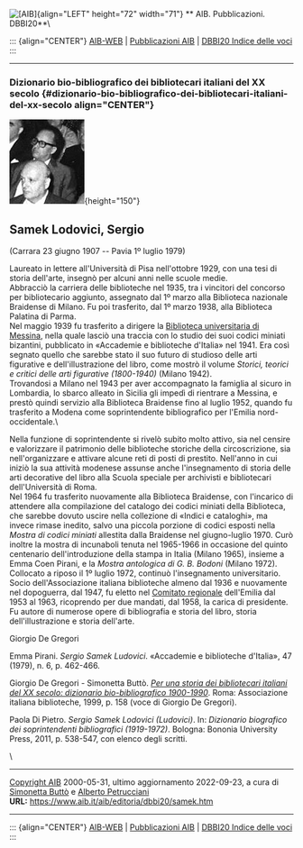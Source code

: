 ![\[AIB\]](/aib/wi/aibv72.gif){align="LEFT" height="72" width="71"}
** AIB. Pubblicazioni. DBBI20**\

::: {align="CENTER"}
[AIB-WEB](/) \| [Pubblicazioni AIB](/pubblicazioni/) \| [DBBI20 Indice
delle voci](dbbi20.htm)
:::

------------------------------------------------------------------------

### Dizionario bio-bibliografico dei bibliotecari italiani del XX secolo {#dizionario-bio-bibliografico-dei-bibliotecari-italiani-del-xx-secolo align="CENTER"}

![\[Ritratto\]](samek.jpg){height="150"}

## Samek Lodovici, Sergio

(Carrara 23 giugno 1907 -- Pavia 1º luglio 1979)

Laureato in lettere all\'Università di Pisa nell\'ottobre 1929, con una
tesi di storia dell\'arte, insegnò per alcuni anni nelle scuole medie.\
Abbracciò la carriera delle biblioteche nel 1935, tra i vincitori del
concorso per bibliotecario aggiunto, assegnato dal 1º marzo alla
Biblioteca nazionale Braidense di Milano. Fu poi trasferito, dal 1º
marzo 1938, alla Biblioteca Palatina di Parma.\
Nel maggio 1939 fu trasferito a dirigere la [Biblioteca universitaria di
Messina](/aib/stor/teche/me-uni.htm), nella quale lasciò una traccia con
lo studio dei suoi codici miniati bizantini, pubblicato in «Accademie e
biblioteche d\'Italia» nel 1941. Era così segnato quello che sarebbe
stato il suo futuro di studioso delle arti figurative e
dell\'illustrazione del libro, come mostrò il volume *Storici, teorici e
critici delle arti figurative (1800-1940)* (Milano 1942).\
Trovandosi a Milano nel 1943 per aver accompagnato la famiglia al sicuro
in Lombardia, lo sbarco alleato in Sicilia gli impedì di rientrare a
Messina, e prestò quindi servizio alla Biblioteca Braidense fino al
luglio 1952, quando fu trasferito a Modena come soprintendente
bibliografico per l\'Emilia nord-occidentale.\

Nella funzione di soprintendente si rivelò subito molto attivo, sia nel
censire e valorizzare il patrimonio delle biblioteche storiche della
circoscrizione, sia nell\'organizzare e attivare alcune reti di posti di
prestito. Nell\'anno in cui iniziò la sua attività modenese assunse
anche l\'insegnamento di storia delle arti decorative del libro alla
Scuola speciale per archivisti e bibliotecari dell\'Università di Roma.\
Nel 1964 fu trasferito nuovamente alla Biblioteca Braidense, con
l\'incarico di attendere alla compilazione del catalogo dei codici
miniati della Biblioteca, che sarebbe dovuto uscire nella collezione di
«Indici e cataloghi», ma invece rimase inedito, salvo una piccola
porzione di codici esposti nella *Mostra di codici miniati* allestita
dalla Braidense nel giugno-luglio 1970. Curò inoltre la mostra di
incunaboli tenuta nel 1965-1966 in occasione del quinto centenario
dell\'introduzione della stampa in Italia (Milano 1965), insieme a Emma
Coen Pirani, e la *Mostra antologica di G. B. Bodoni* (Milano 1972).
Collocato a riposo il 1º luglio 1972, continuò l\'insegnamento
universitario.\
Socio dell\'Associazione italiana biblioteche almeno dal 1936 e
nuovamente nel dopoguerra, dal 1947, fu eletto nel [Comitato
regionale](/aib/stor/sezioni/emilia.htm) dell\'Emilia dal 1953 al 1963,
ricoprendo per due mandati, dal 1958, la carica di presidente.\
Fu autore di numerose opere di bibliografia e storia del libro, storia
dell\'illustrazione e storia dell\'arte.

Giorgio De Gregori

Emma Pirani. *Sergio Samek Ludovici*. «Accademie e biblioteche
d\'Italia», 47 (1979), n. 6, p. 462-466.

Giorgio De Gregori - Simonetta Buttò. [*Per una storia dei bibliotecari
italiani del XX secolo: dizionario bio-bibliografico
1900-1990*](/aib/editoria/pub065.htm). Roma: Associazione italiana
biblioteche, 1999, p. 158 (voce di Giorgio De Gregori).

Paola Di Pietro. *Sergio Samek Lodovici (Ludovici)*. In: *Dizionario
biografico dei soprintendenti bibliografici (1919-1972)*. Bologna:
Bononia University Press, 2011, p. 538-547, con elenco degli scritti.

\

------------------------------------------------------------------------

[Copyright AIB](/su-questo-sito/dichiarazione-di-copyright-aib-web/)
2000-05-31, ultimo aggiornamento 2022-09-23, a cura di [Simonetta
Buttò](/aib/redazione3.htm) e [Alberto
Petrucciani](/su-questo-sito/redazione-aib-web/)\
**URL:** https://www.aib.it/aib/editoria/dbbi20/samek.htm

------------------------------------------------------------------------

::: {align="CENTER"}
[AIB-WEB](/) \| [Pubblicazioni AIB](/pubblicazioni/) \| [DBBI20 Indice
delle voci](dbbi20.htm)
:::

